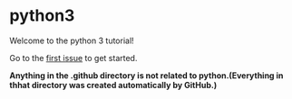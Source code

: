 # python3
Welcome to the python 3 tutorial!

Go to the [first issue](https://github.com/sophiakaterina5/python3/issues/1) to get started.

**Anything in the .github directory is not related to python.(Everything in thhat directory was created automatically by GitHub.)**
